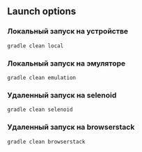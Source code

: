 ## Launch options
### Локальный запуск на устройстве
```
gradle clean local
```

### Локальный запуск на эмуляторе
```
gradle clean emulation
```

### Удаленный запуск на selenoid
```
gradle clean selenoid
```

### Удаленный запуск на browserstack
```
gradle clean browserstack
```